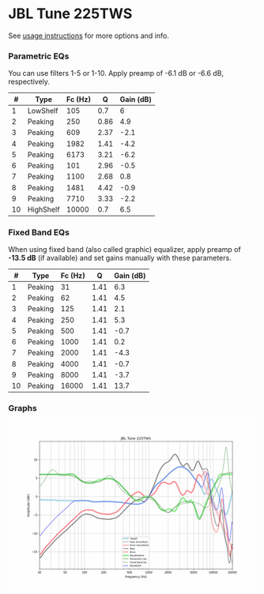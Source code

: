 # JBL Tune 225TWS
See [usage instructions](https://github.com/jaakkopasanen/AutoEq#usage) for more options and info.

### Parametric EQs
You can use filters 1-5 or 1-10. Apply preamp of -6.1 dB or -6.6 dB, respectively.

|   # | Type      |   Fc (Hz) |    Q |   Gain (dB) |
|-----|-----------|-----------|------|-------------|
|   1 | LowShelf  |       105 | 0.7  |         6   |
|   2 | Peaking   |       250 | 0.86 |         4.9 |
|   3 | Peaking   |       609 | 2.37 |        -2.1 |
|   4 | Peaking   |      1982 | 1.41 |        -4.2 |
|   5 | Peaking   |      6173 | 3.21 |        -6.2 |
|   6 | Peaking   |       101 | 2.96 |        -0.5 |
|   7 | Peaking   |      1100 | 2.68 |         0.8 |
|   8 | Peaking   |      1481 | 4.42 |        -0.9 |
|   9 | Peaking   |      7710 | 3.33 |        -2.2 |
|  10 | HighShelf |     10000 | 0.7  |         6.5 |

### Fixed Band EQs
When using fixed band (also called graphic) equalizer, apply preamp of **-13.5 dB** (if available) and set gains manually with these parameters.

|   # | Type    |   Fc (Hz) |    Q |   Gain (dB) |
|-----|---------|-----------|------|-------------|
|   1 | Peaking |        31 | 1.41 |         6.3 |
|   2 | Peaking |        62 | 1.41 |         4.5 |
|   3 | Peaking |       125 | 1.41 |         2.1 |
|   4 | Peaking |       250 | 1.41 |         5.3 |
|   5 | Peaking |       500 | 1.41 |        -0.7 |
|   6 | Peaking |      1000 | 1.41 |         0.2 |
|   7 | Peaking |      2000 | 1.41 |        -4.3 |
|   8 | Peaking |      4000 | 1.41 |        -0.7 |
|   9 | Peaking |      8000 | 1.41 |        -3.7 |
|  10 | Peaking |     16000 | 1.41 |        13.7 |

### Graphs
![](./JBL%20Tune%20225TWS.png)
